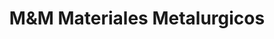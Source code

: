 ---
title: "M&M Materiales Metalurgicos"
url: /san-fernando-del-valle-de-catamarca/mym-materiales-metalurgicos/
shop: comercio
---